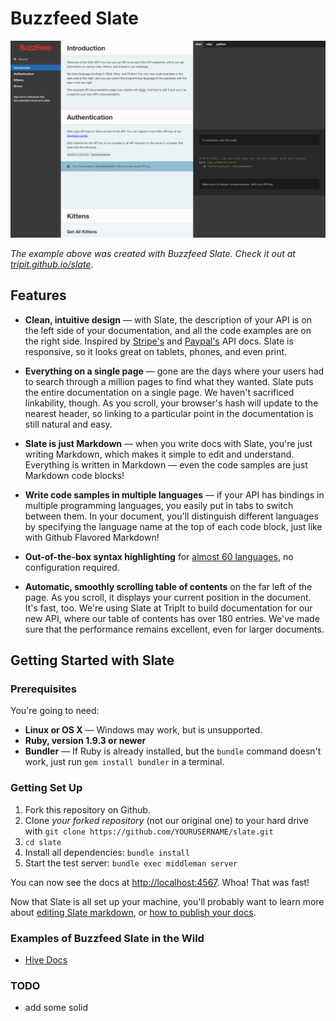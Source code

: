 # Buzzfeed Slate

<img src="buzzfeed_slate_screenshot.png" width=700 alt="Screenshot of Example Documentation created with Slate">

*The example above was created with Buzzfeed Slate. Check it out at [tripit.github.io/slate](http://tripit.github.io/slate).*

Features
------------

* **Clean, intuitive design** — with Slate, the description of your API is on the left side of your documentation, and all the code examples are on the right side. Inspired by [Stripe's](https://stripe.com/docs/api) and [Paypal's](https://developer.paypal.com/webapps/developer/docs/api/) API docs. Slate is responsive, so it looks great on tablets, phones, and even print.

* **Everything on a single page** — gone are the days where your users had to search through a million pages to find what they wanted. Slate puts the entire documentation on a single page. We haven't sacrificed linkability, though. As you scroll, your browser's hash will update to the nearest header, so linking to a particular point in the documentation is still natural and easy.

* **Slate is just Markdown** — when you write docs with Slate, you're just writing Markdown, which makes it simple to edit and understand. Everything is written in Markdown — even the code samples are just Markdown code blocks!

* **Write code samples in multiple languages** — if your API has bindings in multiple programming languages, you easily put in tabs to switch between them. In your document, you'll distinguish different languages by specifying the language name at the top of each code block, just like with Github Flavored Markdown!

* **Out-of-the-box syntax highlighting** for [almost 60 languages](http://rouge.jayferd.us/demo), no configuration required.

* **Automatic, smoothly scrolling table of contents** on the far left of the page. As you scroll, it displays your current position in the document. It's fast, too. We're using Slate at TripIt to build documentation for our new API, where our table of contents has over 180 entries. We've made sure that the performance remains excellent, even for larger documents.

## Getting Started with Slate

### Prerequisites

You're going to need:

 - **Linux or OS X** — Windows may work, but is unsupported.
 - **Ruby, version 1.9.3 or newer**
 - **Bundler** — If Ruby is already installed, but the `bundle` command doesn't work, just run `gem install bundler` in a terminal.

### Getting Set Up

 1. Fork this repository on Github.
 2. Clone *your forked repository* (not our original one) to your hard drive with `git clone https://github.com/YOURUSERNAME/slate.git`
 3. `cd slate`
 4. Install all dependencies: `bundle install`
 5. Start the test server: `bundle exec middleman server`

You can now see the docs at <http://localhost:4567>. Whoa! That was fast!

Now that Slate is all set up your machine, you'll probably want to learn more about [editing Slate markdown](https://github.com/tripit/slate/wiki/Markdown-Syntax), or [how to publish your docs](https://github.com/tripit/slate/wiki/Deploying-Slate).


### Examples of Buzzfeed Slate in the Wild
* [Hive Docs](http://hive-docs.buzzfeed.com/)


### TODO

 - add some solid
